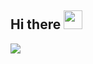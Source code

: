 ## Hi there <img src="https://raw.githubusercontent.com/MartinHeinz/MartinHeinz/master/wave.gif" width="30px">
  <img align="center" src="https://github-readme-stats.vercel.app/api/?username=basedang&theme=or" />






<!--
**basedang/basedang** is a ✨ _special_ ✨ repository because its `README.md` (this file) appears on your GitHub profile.

Here are some ideas to get you started:

- 🔭 I’m currently working on ...
- 🌱 I’m currently learning ...
- 👯 I’m looking to collaborate on ...
- 🤔 I’m looking for help with ...
- 💬 Ask me about ...
- 📫 How to reach me: ...
- 😄 Pronouns: ...
- ⚡ Fun fact: ...
-->
